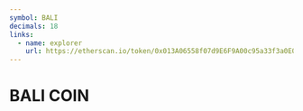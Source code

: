 ```yaml
---
symbol: BALI
decimals: 18
links:
  - name: explorer
    url: https://etherscan.io/token/0x013A06558f07d9E6F9A00c95a33f3a0E0255176b
---
```


# BALI COIN
